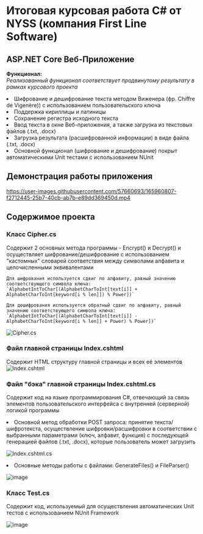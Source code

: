 # Итоговая курсовая работа C# от NYSS (компания First Line Software)

## ASP.NET Core Веб-Приложение
  <b>Функционал:</b>
  <br><i>Реализованный функционал соответствует продвинутому результату в рамках курсового проекта</i>
  <li>Шифрование и дешифрование текста методом Виженера (фр. Chiffre de Vigenère)) с использованием пользовательского ключа
  <li>Поддержка кириллицы и латиницы
  <li>Сохранение регистра исходного текста
  <li>Ввод текста в окне Веб-приложения, а также загрузка из текстовых файлов (.txt, .docx)
  <li>Загрузка результата (расшифрованной информации) в виде файла (.txt, .docx)
  <li>Основной функционал (шифрование и дешифрование) покрыт автоматическими Unit тестами с использованием NUnit
    
## Демонстрация работы приложения
https://user-images.githubusercontent.com/57660693/165960807-f2712445-25b7-40cb-ab7b-e89dd369450d.mp4

## Содержимое проекта
    
  ### Класс Cipher.cs
Содержит 2 основных метода программы - Encrypt() и Decrypt() и осуществляет шифрование/дешифрование с использованием "кастомных" словарей соответствия между символами алфавита и целочисленными эквивалентами

    Для шифрования используется сдвиг по алфавиту, равный значению соответствующего символа ключа:
    `AlphabetIntToChar[(AlphabetCharToInt[text[i]] + AlphabetCharToInt[keyword[i % len]]) % Power])`
    
    Для дешифрования используется обратный сдвиг по алфавиту, равный значению соответствующего символа ключа:  
    `AlphabetIntToChar[(AlphabetCharToInt[text[i]] - AlphabetCharToInt[keyword[i % len]] + Power) % Power])`
![Cipher.cs](https://user-images.githubusercontent.com/57660693/165961560-d9a7b38c-0d9d-4512-b8dd-8240bc94e09f.png)
    
  ### Файл главной страницы Index.cshtml
Содержит HTML структуру главной страницы и всех её элементов
![Index.cshtml](https://user-images.githubusercontent.com/57660693/165952629-a3772e26-71cf-41e5-bfa0-d08074d1b3cb.png)
    
  ### Файл "бэка" главной страницы Index.cshtml.cs
Содержит код на языке программирования C#, отвечающий за связь элементов пользовательского интерфейса с внутренней (серверной) логикой программы 
<li>Основной метод обработки POST запроса: принятие текста/шифротекста, осуществление шифровки/расшифровки в соответствии с выбранными параметрами (ключ, алфавит, функция) с последующей генерацией файлов (.txt, .docx), которые пользователь может загрузить

![Index.cshtml.cs](https://user-images.githubusercontent.com/57660693/165953728-0acd0239-490a-467b-966d-c1a32fede051.png)

<li>Основные методы работы с файлами: GenerateFiles() и FileParser()

![image](https://user-images.githubusercontent.com/57660693/165954155-0c4d2844-ca2b-428f-a58c-beb7ce456bc2.png)
  
  ### Класс Test.cs
Содержит код, используемый для осуществления автоматических Unit тестов с использованием NUnit Framework
  
![image](https://user-images.githubusercontent.com/57660693/165954770-a77aadbc-12ca-4e18-a75e-2017e94f4e56.png)
